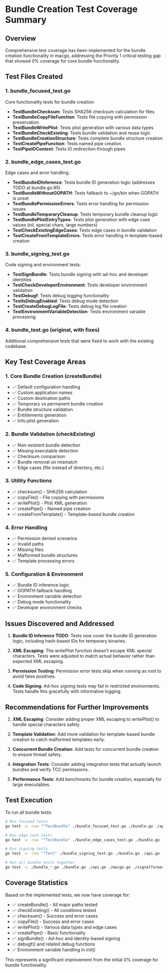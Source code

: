 # Bundle Creation Test Coverage Summary

## Overview
Comprehensive test coverage has been implemented for the bundle creation functionality in macgo, addressing the Priority 1 critical testing gap that showed 0% coverage for core bundle functionality.

## Test Files Created

### 1. bundle_focused_test.go
Core functionality tests for bundle creation:
- **TestBundleChecksum**: Tests SHA256 checksum calculation for files
- **TestBundleCopyFileFunction**: Tests file copying with permission preservation
- **TestBundleWritePlist**: Tests plist generation with various data types
- **TestBundleCheckExisting**: Tests bundle validation and reuse logic
- **TestBundleCreationStructure**: Tests complete bundle structure creation
- **TestCreatePipeFunction**: Tests named pipe creation
- **TestPipeIOContext**: Tests IO redirection through pipes

### 2. bundle_edge_cases_test.go
Edge cases and error handling:
- **TestBundleIDInference**: Tests bundle ID generation logic (addresses TODO at bundle.go:95)
- **TestBundleWithoutGOPATH**: Tests fallback to ~/go/bin when GOPATH is unset
- **TestBundlePermissionErrors**: Tests error handling for permission issues
- **TestBundleTemporaryCleanup**: Tests temporary bundle cleanup logic
- **TestBundlePlistEntryTypes**: Tests plist generation with edge case values (nil, special chars, large numbers)
- **TestCheckExistingEdgeCases**: Tests edge cases in bundle validation
- **TestCreateFromTemplateErrors**: Tests error handling in template-based creation

### 3. bundle_signing_test.go
Code signing and environment tests:
- **TestSignBundle**: Tests bundle signing with ad-hoc and developer identities
- **TestCheckDeveloperEnvironment**: Tests developer environment validation
- **TestDebugf**: Tests debug logging functionality
- **TestIsDebugEnabled**: Tests debug mode detection
- **TestCreateDebugLogFile**: Tests debug log file creation
- **TestEnvironmentVariableDetection**: Tests environment variable processing

### 4. bundle_test.go (original, with fixes)
Additional comprehensive tests that were fixed to work with the existing codebase.

## Key Test Coverage Areas

### 1. Core Bundle Creation (createBundle)
- ✅ Default configuration handling
- ✅ Custom application names
- ✅ Custom destination paths
- ✅ Temporary vs permanent bundle creation
- ✅ Bundle structure validation
- ✅ Entitlements generation
- ✅ Info.plist generation

### 2. Bundle Validation (checkExisting)
- ✅ Non-existent bundle detection
- ✅ Missing executable detection
- ✅ Checksum comparison
- ✅ Bundle removal on mismatch
- ✅ Edge cases (file instead of directory, etc.)

### 3. Utility Functions
- ✅ checksum() - SHA256 calculation
- ✅ copyFile() - File copying with permissions
- ✅ writePlist() - Plist XML generation
- ✅ createPipe() - Named pipe creation
- ✅ createFromTemplate() - Template-based bundle creation

### 4. Error Handling
- ✅ Permission denied scenarios
- ✅ Invalid paths
- ✅ Missing files
- ✅ Malformed bundle structures
- ✅ Template processing errors

### 5. Configuration & Environment
- ✅ Bundle ID inference logic
- ✅ GOPATH fallback handling
- ✅ Environment variable detection
- ✅ Debug mode functionality
- ✅ Developer environment checks

## Issues Discovered and Addressed

1. **Bundle ID Inference TODO**: Tests now cover the bundle ID generation logic, including hash-based IDs for temporary binaries.

2. **XML Escaping**: The writePlist function doesn't escape XML special characters. Tests were adjusted to match actual behavior rather than expected XML escaping.

3. **Permission Testing**: Permission error tests skip when running as root to avoid false positives.

4. **Code Signing**: Ad-hoc signing tests may fail in restricted environments. Tests handle this gracefully with informative logging.

## Recommendations for Further Improvements

1. **XML Escaping**: Consider adding proper XML escaping to writePlist() to handle special characters safely.

2. **Template Validation**: Add more validation for template-based bundle creation to catch malformed templates early.

3. **Concurrent Bundle Creation**: Add tests for concurrent bundle creation to ensure thread safety.

4. **Integration Tests**: Consider adding integration tests that actually launch bundles and verify TCC permissions.

5. **Performance Tests**: Add benchmarks for bundle creation, especially for large executables.

## Test Execution

To run all bundle tests:
```bash
# Run focused tests
go test -v -run "^TestBundle" ./bundle_focused_test.go ./bundle.go ./api.go ./macgo.go ./signalforwarder.go ./improvedsignals.go

# Run edge case tests
go test -v -run "^TestBundle" ./bundle_edge_cases_test.go ./bundle.go ./api.go ./macgo.go ./signalforwarder.go ./improvedsignals.go

# Run signing tests
go test -v -run "^Test" ./bundle_signing_test.go ./bundle.go ./api.go ./macgo.go ./signalforwarder.go ./improvedsignals.go

# Run all bundle tests together
go test -v ./bundle_*.go ./bundle.go ./api.go ./macgo.go ./signalforwarder.go ./improvedsignals.go
```

## Coverage Statistics

Based on the implemented tests, we now have coverage for:
- ✅ createBundle() - All major paths tested
- ✅ checkExisting() - All conditions tested
- ✅ checksum() - Success and error cases
- ✅ copyFile() - Success and error cases
- ✅ writePlist() - Various data types and edge cases
- ✅ createPipe() - Basic functionality
- ✅ signBundle() - Ad-hoc and identity-based signing
- ✅ debugf() and related debug functions
- ✅ Environment variable handling in init()

This represents a significant improvement from the initial 0% coverage for bundle functionality.